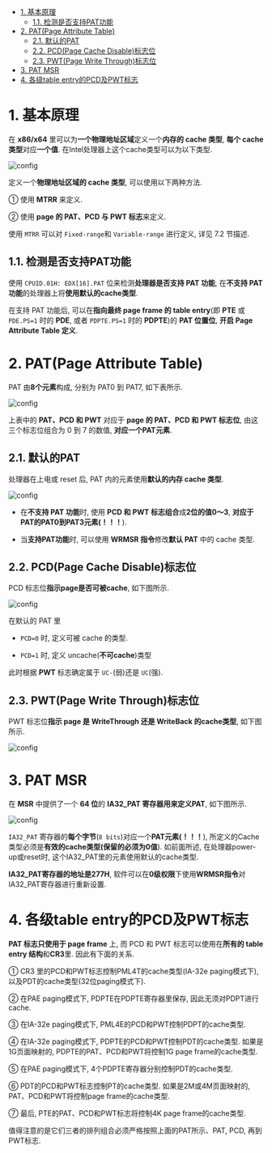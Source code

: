 
<!-- @import "[TOC]" {cmd="toc" depthFrom=1 depthTo=6 orderedList=false} -->

<!-- code_chunk_output -->

- [1. 基本原理](#1-基本原理)
  - [1.1. 检测是否支持PAT功能](#11-检测是否支持pat功能)
- [2. PAT(Page Attribute Table)](#2-patpage-attribute-table)
  - [2.1. 默认的PAT](#21-默认的pat)
  - [2.2. PCD(Page Cache Disable)标志位](#22-pcdpage-cache-disable标志位)
  - [2.3. PWT(Page Write Through)标志位](#23-pwtpage-write-through标志位)
- [3. PAT MSR](#3-pat-msr)
- [4. 各级table entry的PCD及PWT标志](#4-各级table-entry的pcd及pwt标志)

<!-- /code_chunk_output -->

# 1. 基本原理

在 **x86/x64** 里可以为**一个物理地址区域**定义一个**内存的 cache 类型**, **每个 cache 类型**对应**一个值**. 在Intel处理器上这个cache类型可以为以下类型.

![config](./images/72.png)

定义一个**物理地址区域的 cache 类型**, 可以使用以下两种方法.

① 使用 **MTRR** 来定义.

② 使用 **page 的 PAT、PCD 与 PWT 标志**来定义.

使用 `MTRR` 可以对 `Fixed-range`和 `Variable-range` 进行定义, 详见 7.2 节描述.

## 1.1. 检测是否支持PAT功能

使用 `CPUID.01H: EDX[16].PAT` 位来检测**处理器是否支持 PAT 功能**, 在**不支持 PAT 功能**的处理器上将**使用默认的cache类型**.

在支持 PAT 功能后, 可以在**指向最终 page frame 的 table entry**(即 **PTE** 或 `PDE.PS=1` 时的 **PDE**, 或者 `PDPTE.PS=1` 时的 **PDPTE**)的 **PAT 位置位**, **开启 Page Attribute Table 定义**.

# 2. PAT(Page Attribute Table)

PAT 由**8个元素**构成, 分别为 PAT0 到 PAT7, 如下表所示.

![config](./images/73.png)

上表中的 **PAT、PCD 和 PWT** 对应于 **page 的 PAT、PCD 和 PWT 标志位**, 由这三个标志位组合为 0 到 7 的数值, **对应一个PAT元素**.

## 2.1. 默认的PAT

处理器在上电或 reset 后, PAT 内的元素使用**默认的内存 cache 类型**.

![config](./images/74.png)

* 在**不支持 PAT 功能**时, 使用 **PCD 和 PWT 标志组合**成**2位的值0～3**, **对应于PAT的PAT0到PAT3元素(！！！**).

* 当**支持PAT功能**时, 可以使用 **WRMSR 指令**修改**默认 PAT** 中的 cache 类型.

## 2.2. PCD(Page Cache Disable)标志位

PCD 标志位**指示page是否可被cache**, 如下图所示.

![config](./images/75.png)

在默认的 PAT 里

* `PCD=0` 时, 定义可被 cache 的类型.

* `PCD=1` 时, 定义 uncache(**不可cache**)类型

此时根据 **PWT** 标志确定属于 `UC-`(弱)还是 `UC`(强).

## 2.3. PWT(Page Write Through)标志位

PWT 标志位**指示 page 是 WriteThrough 还是 WriteBack 的cache类型**, 如下图所示.

![config](./images/76.png)

# 3. PAT MSR

在 **MSR** 中提供了一个 **64 位**的 **IA32\_PAT 寄存器用来定义PAT**, 如下图所示.

![config](./images/77.png)

`IA32_PAT` 寄存器的**每个字节**(`8 bits`)对应一个**PAT元素(！！！**), 所定义的Cache类型必须是**有效的cache类型(保留的必须为0值**). 如前面所述, 在处理器power\-up或reset时, 这个IA32\_PAT里的元素使用默认的cache类型.

**IA32\_PAT寄存器的地址是277H**, 软件可以在**0级权限**下使用**WRMSR指令**对IA32\_PAT寄存器进行重新设置.

# 4. 各级table entry的PCD及PWT标志

**PAT 标志只使用于 page frame** 上, 而 PCD 和 PWT 标志可以使用在**所有的 table entry 结构**和**CR3**里. 因此有下面的关系.

① CR3 里的PCD和PWT标志控制PML4T的cache类型(IA\-32e paging模式下), 以及PDT的cache类型(32位paging模式下).

② 在PAE paging模式下, PDPTE在PDPTE寄存器里保存, 因此无须对PDPT进行cache.

③ 在IA\-32e paging模式下, PML4E的PCD和PWT控制PDPT的cache类型.

④ 在IA\-32e paging模式下, PDPTE的PCD和PWT控制PDT的cache类型. 如果是1G页面映射的, PDPTE的PAT、PCD和PWT将控制1G page frame的cache类型.

⑤ 在PAE paging模式下, 4个PDPTE寄存器分别控制PDT的cache类型.

⑥ PDT的PCD和PWT标志控制PT的cache类型. 如果是2M或4M页面映射的, PAT、PCD和PWT将控制page frame的cache类型.

⑦ 最后, PTE的PAT、PCD和PWT标志将控制4K page frame的cache类型.

值得注意的是它们三者的排列组合必须严格按照上面的PAT所示、PAT, PCD, 再到PWT标志.